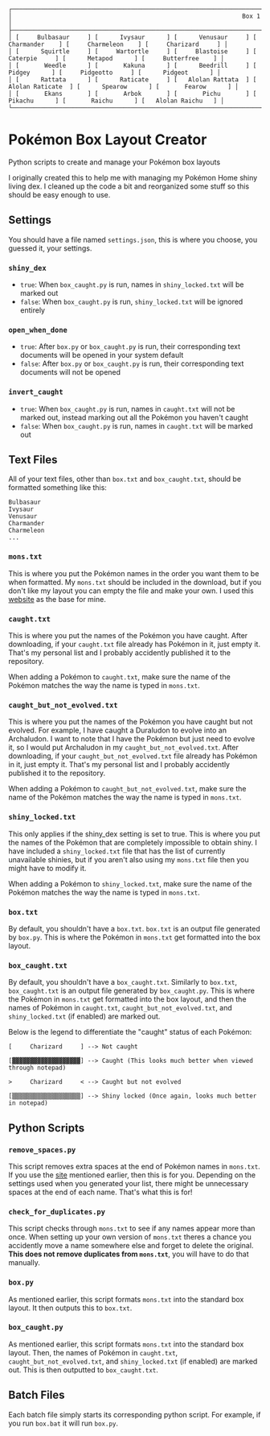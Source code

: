 ```
┌─────────────────────────────────────────────────────────────────────────────────────────────────────────────────────────────────────┐
│                                                                Box 1                                                                │
├─────────────────────────────────────────────────────────────────────────────────────────────────────────────────────────────────────┤
│ [     Bulbasaur     ] [      Ivysaur      ] [      Venusaur     ] [     Charmander    ] [     Charmeleon    ] [     Charizard     ] │
│ [      Squirtle     ] [     Wartortle     ] [     Blastoise     ] [      Caterpie     ] [      Metapod      ] [     Butterfree    ] │
│ [       Weedle      ] [       Kakuna      ] [      Beedrill     ] [       Pidgey      ] [     Pidgeotto     ] [      Pidgeot      ] │
│ [      Rattata      ] [      Raticate     ] [   Alolan Rattata  ] [  Alolan Raticate  ] [      Spearow      ] [       Fearow      ] │
│ [       Ekans       ] [       Arbok       ] [       Pichu       ] [      Pikachu      ] [       Raichu      ] [   Alolan Raichu   ] │
└─────────────────────────────────────────────────────────────────────────────────────────────────────────────────────────────────────┘
```
# Pokémon Box Layout Creator
Python scripts to create and manage your Pokémon box layouts  

I originally created this to help me with managing my Pokémon Home shiny living dex. I cleaned up the code a bit and reorganized some stuff so this should be easy enough to use.  
## Settings
You should have a file named `settings.json`, this is where you choose, you guessed it, your settings.  
### `shiny_dex`
- `true`: When `box_caught.py` is run, names in `shiny_locked.txt` will be marked out
- `false`: When `box_caught.py` is run, `shiny_locked.txt` will be ignored entirely
### `open_when_done`
- `true`: After `box.py` or `box_caught.py` is run, their corresponding text documents will be opened in your system default
- `false`: After `box.py` or `box_caught.py` is run, their corresponding text documents will not be opened
### `invert_caught`
- `true`: When `box_caught.py` is run, names in `caught.txt` will not be marked out, instead marking out all the Pokémon you haven't caught
- `false`: When `box_caught.py` is run, names in `caught.txt` will be marked out
## Text Files
All of your text files, other than `box.txt` and `box_caught.txt`, should be formatted something like this:  
```
Bulbasaur
Ivysaur
Venusaur
Charmander
Charmeleon
...
```
### `mons.txt`
This is where you put the Pokémon names in the order you want them to be when formatted. My `mons.txt` should be included in the download, but if you don't like my layout you can empty the file and make your own. I used this [website](https://pokemondb.net/tools/text-list) as the base for mine.  
### `caught.txt`
This is where you put the names of the Pokémon you have caught. After downloading, if your `caught.txt` file already has Pokémon in it, just empty it. That's my personal list and I probably accidently published it to the repository.  

When adding a Pokémon to `caught.txt`, make sure the name of the Pokémon matches the way the name is typed in `mons.txt`.  
### `caught_but_not_evolved.txt`
This is where you put the names of the Pokémon you have caught but not evolved. For example, I have caught a Duraludon to evolve into an Archaludon. I want to note that I have the Pokémon but just need to evolve it, so I would put Archaludon in my `caught_but_not_evolved.txt`. After downloading, if your `caught_but_not_evolved.txt` file already has Pokémon in it, just empty it. That's my personal list and I probably accidently published it to the repository.  

When adding a Pokémon to `caught_but_not_evolved.txt`, make sure the name of the Pokémon matches the way the name is typed in `mons.txt`.  
### `shiny_locked.txt`
This only applies if the shiny_dex setting is set to true. This is where you put the names of the Pokémon that are completely impossible to obtain shiny. I have included a `shiny_locked.txt` file that has the list of currently unavailable shinies, but if you aren't also using my `mons.txt` file then you might have to modify it.  

When adding a Pokémon to `shiny_locked.txt`, make sure the name of the Pokémon matches the way the name is typed in `mons.txt`.  
### `box.txt`
By default, you shouldn't have a `box.txt`. `box.txt` is an output file generated by `box.py`. This is where the Pokémon in `mons.txt` get formatted into the box layout.  
### `box_caught.txt`
By default, you shouldn't have a `box_caught.txt`. Similarly to `box.txt`, `box_caught.txt` is an output file generated by `box_caught.py`. This is where the Pokémon in `mons.txt` get formatted into the box layout, and then the names of Pokémon in `caught.txt`, `caught_but_not_evolved.txt`, and `shiny_locked.txt` (if enabled) are marked out.  

Below is the legend to differentiate the "caught" status of each Pokémon:  
```
[     Charizard     ] --> Not caught

[▓▓▓▓▓▓▓▓▓▓▓▓▓▓▓▓▓▓▓] --> Caught (This looks much better when viewed through notepad)

>     Charizard     < --> Caught but not evolved

[▒▒▒▒▒▒▒▒▒▒▒▒▒▒▒▒▒▒▒] --> Shiny locked (Once again, looks much better in notepad)
```
## Python Scripts
### `remove_spaces.py`
This script removes extra spaces at the end of Pokémon names in `mons.txt`. If you use the [site](https://pokemondb.net/tools/text-list) mentioned earlier, then this is for you. Depending on the settings used when you generated your list, there might be unnecessary spaces at the end of each name. That's what this is for!
### `check_for_duplicates.py`
This script checks through `mons.txt` to see if any names appear more than once. When setting up your own version of `mons.txt` theres a chance you accidently move a name somewhere else and forget to delete the original. **This does not remove duplicates from `mons.txt`**, you will have to do that manually.
### `box.py`
As mentioned earlier, this script formats `mons.txt` into the standard box layout. It then outputs this to `box.txt`.
### `box_caught.py`
As mentioned earlier, this script formats `mons.txt` into the standard box layout. Then, the names of Pokémon in `caught.txt`, `caught_but_not_evolved.txt`, and `shiny_locked.txt` (if enabled) are marked out. This is then outputted to `box_caught.txt`.
## Batch Files
Each batch file simply starts its corresponding python script. For example, if you run `box.bat` it will run `box.py`.